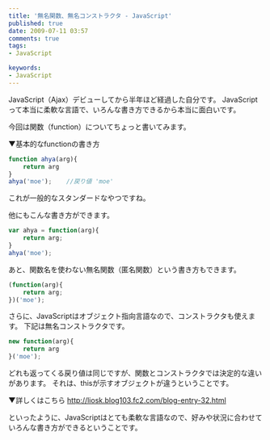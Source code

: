 ```yaml
---
title: '無名関数、無名コンストラクタ - JavaScript'
published: true
date: 2009-07-11 03:57
comments: true
tags:
- JavaScript

keywords:
- JavaScript
---
```

JavaScript（Ajax）デビューしてから半年ほど経過した自分です。
JavaScriptって本当に柔軟な言語で、いろんな書き方できるから本当に面白いです。

今回は関数（function）についてちょっと書いてみます。

▼基本的なfunctionの書き方

```JavaScript
function ahya(arg){
	return arg
}
ahya('moe');	//戻り値 'moe'
```


これが一般的なスタンダードなやつですね。

他にもこんな書き方ができます。


```JavaScript
var ahya = function(arg){
	return arg;
}
ahya('moe');
```


あと、関数名を使わない無名関数（匿名関数）という書き方もできます。

```JavaScript
(function(arg){
	return arg;
})('moe');
```


さらに、JavaScriptはオブジェクト指向言語なので、コンストラクタも使えます。
下記は無名コンストラクタです。


```JavaScript
new function(arg){
	return arg
}('moe');
```


どれも返ってくる戻り値は同じですが、関数とコンストラクタでは決定的な違いがあります。
それは、thisが示すオブジェクトが違うということです。

▼詳しくはこちら
http://liosk.blog103.fc2.com/blog-entry-32.html

といったように、JavaScriptはとても柔軟な言語なので、好みや状況に合わせていろんな書き方ができるということです。